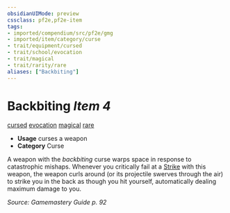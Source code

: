 ```yaml
---
obsidianUIMode: preview
cssclass: pf2e,pf2e-item
tags:
- imported/compendium/src/pf2e/gmg
- imported/item/category/curse
- trait/equipment/cursed
- trait/school/evocation
- trait/magical
- trait/rarity/rare
aliases: ["Backbiting"]
---
```

# Backbiting *Item 4*  
[cursed](cursed-gmg.md)  [evocation](evocation.md)  [magical](magical.md)  [rare](rare.md)  

- **Usage** curses a weapon
- **Category** Curse

A weapon with the _backbiting_ curse warps space in response to catastrophic mishaps. Whenever you critically fail at a [Strike](strike.md) with this weapon, the weapon curls around (or its projectile swerves through the air) to strike you in the back as though you hit yourself, automatically dealing maximum damage to you.

*Source: Gamemastery Guide p. 92*